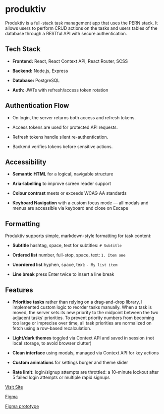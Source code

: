# produktiv
Produktiv is a full-stack task management app that uses the PERN stack. It allows users to perform CRUD actions on the tasks and users tables of the database through a RESTful API with secure authentication.

## Tech Stack
- **Frontend:** React, React Context API, React Router, SCSS

- **Backend:** Node.js, Express

- **Database:** PostgreSQL

- **Auth:** JWTs with refresh/access token rotation

## Authentication Flow
- On login, the server returns both access and refresh tokens.

- Access tokens are used for protected API requests.

- Refresh tokens handle silent re-authentication.

- Backend verifies tokens before sensitive actions.

## Accessibility
- **Semantic HTML** for a logical, navigable structure

- **Aria-labelling** to improve screen reader support

- **Colour contrast** meets or exceeds WCAG AA standards

- **Keyboard Navigation** with a custom focus mode — all modals and menus are accessible via keyboard and close on Escape

## Formatting
Produktiv supports simple, markdown-style formatting for task content:
- **Subtitle** hashtag, space, text for subtitles: `# Subtitle`

- **Ordered list** number, full-stop, space, text: `1. Item one`

- **Unordered list** hyphen, space, text: `- My list item`

- **Line break** press Enter twice to insert a line break


## Features
- **Prioritise tasks** rather than relying on a drag-and-drop library, I implemented custom logic to reorder tasks manually. When a task is moved, the server sets its new priority to the midpoint between the two adjacent tasks’ priorities. To prevent priority numbers from becoming too large or imprecise over time, all task priorities are normalized on fetch using a row-based recalculation.

- **Light/dark themes** toggled via Context API and saved in session (not local storage, to avoid browser clutter)

- **Clean interface** using modals, managed via Context API for key actions

- **Custom animations** for settings burger and theme slider

- **Rate limit:**  login/signup attempts are throttled: a 10-minute lockout after 5 failed login attempts or multiple rapid signups

[Visit Site](https://produktiv.netlify.app/)

[Figma](https://www.figma.com/design/bITCZrFdR3oE4tM2RG0X3C/productiv?node-id=0-1&t=Yr9n4aa2vl5wrUWM-1)

[Figma prototype](https://www.figma.com/proto/bITCZrFdR3oE4tM2RG0X3C/productiv?node-id=0-1&t=Yr9n4aa2vl5wrUWM-1)

